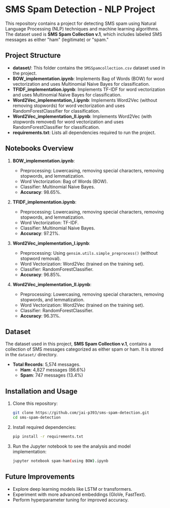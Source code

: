 # SMS Spam Detection - NLP Project

This repository contains a project for detecting SMS spam using Natural Language Processing (NLP) techniques and machine learning algorithms. The dataset used is **SMS Spam Collection v.1**, which includes labeled SMS messages as either "ham" (legitimate) or "spam."

## Project Structure

- **dataset/**: This folder contains the `SMSSpamcollection.csv` dataset used in the project.
- **BOW_implementation.ipynb**: Implements Bag of Words (BOW) for word vectorization and uses Multinomial Naive Bayes for classification.
- **TFIDF_implementation.ipynb**: Implements TF-IDF for word vectorization and uses Multinomial Naive Bayes for classification.
- **Word2Vec_implementation_I.ipynb**: Implements Word2Vec (without removing stopwords) for word vectorization and uses RandomForestClassifier for classification.
- **Word2Vec_implementation_II.ipynb**: Implements Word2Vec (with stopwords removed) for word vectorization and uses RandomForestClassifier for classification.
- **requirements.txt**: Lists all dependencies required to run the project.

## Notebooks Overview

1. **BOW_implementation.ipynb**:
   - Preprocessing: Lowercasing, removing special characters, removing stopwords, and lemmatization.
   - Word Vectorization: Bag of Words (BOW).
   - Classifier: Multinomial Naive Bayes.
   - **Accuracy**: 98.65%.

2. **TFIDF_implementation.ipynb**:
   - Preprocessing: Lowercasing, removing special characters, removing stopwords, and lemmatization.
   - Word Vectorization: TF-IDF.
   - Classifier: Multinomial Naive Bayes.
   - **Accuracy**: 97.21%.

3. **Word2Vec_implementation_I.ipynb**:
   - Preprocessing: Using `gensim.utils.simple_preprocess()` (without stopword removal).
   - Word Vectorization: Word2Vec (trained on the training set).
   - Classifier: RandomForestClassifier.
   - **Accuracy**: 96.85%.

4. **Word2Vec_implementation_II.ipynb**:
   - Preprocessing: Lowercasing, removing special characters, removing stopwords, and lemmatization.
   - Word Vectorization: Word2Vec (trained on the training set).
   - Classifier: RandomForestClassifier.
   - **Accuracy**: 96.31%.

## Dataset

The dataset used in this project, **SMS Spam Collection v.1**, contains a collection of SMS messages categorized as either spam or ham. It is stored in the `dataset/` directory.

- **Total Records**: 5,574 messages.
  - **Ham**: 4,827 messages (86.6%)
  - **Spam**: 747 messages (13.4%)


## Installation and Usage

1. Clone this repository:
   ```bash
   git clone https://github.com/jai-p393/sms-spam-detection.git
   cd sms-spam-detection
2. Install required dependencies:
   ```bash
   pip install -r requirements.txt
3. Run the Jupyter notebook to see the analysis and model implementation:
   ```bash
   jupyter notebook spam-ham(using BOW).ipynb

## Future Improvements

- Explore deep learning models like LSTM or transformers.
- Experiment with more advanced embeddings (GloVe, FastText).
- Perform hyperparameter tuning for improved accuracy.







